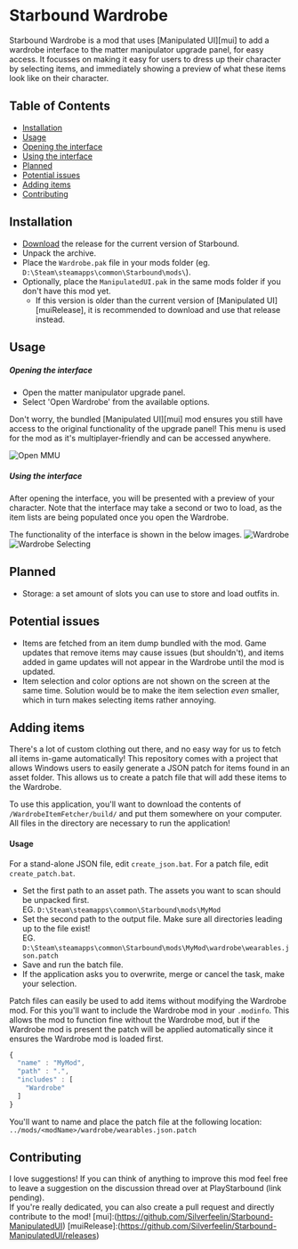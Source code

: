 # Starbound Wardrobe
Starbound Wardrobe is a mod that uses [Manipulated UI][mui] to add a wardrobe interface to the matter manipulator upgrade panel, for easy access. It focusses on making it easy for users to dress up their character by selecting items, and immediately showing a preview of what these items look like on their character.

## Table of Contents
- [Installation](#installation)
- [Usage](#usage)
 - [Opening the interface](#opening-the-interface)
 - [Using the interface](#using-the-interface)
- [Planned](#planned)
- [Potential issues](#potential-issues)
- [Adding items](#adding-items)
- [Contributing](#contributing)

## Installation
* [Download](https://github.com/Silverfeelin/Starbound-Wardrobe/releases) the release for the current version of Starbound.
* Unpack the archive.
* Place the `Wardrobe.pak` file in your mods folder (eg. `D:\Steam\steamapps\common\Starbound\mods\`).
* Optionally, place the `ManipulatedUI.pak` in the same mods folder if you don't have this mod yet.
  * If this version is older than the current version of [Manipulated UI][muiRelease], it is recommended to download and use that release instead.

## Usage
##### Opening the interface
* Open the matter manipulator upgrade panel.
* Select 'Open Wardrobe' from the available options.

Don't worry, the bundled [Manipulated UI][mui] mod ensures you still have access to the original functionality of the upgrade panel! This menu is used for the mod as it's multiplayer-friendly and can be accessed anywhere.

![Open MMU](https://raw.githubusercontent.com/Silverfeelin/Starbound-Wardrobe/master/readme/openInterface.png "Open the matter manipulator upgrade panel")

##### Using the interface
After opening the interface, you will be presented with a preview of your character. Note that the interface may take a second or two to load, as the item lists are being populated once you open the Wardrobe.

The functionality of the interface is shown in the below images.
![Wardrobe](https://raw.githubusercontent.com/Silverfeelin/Starbound-Wardrobe/master/readme/wardrobe.png "Wardrobe interface")
![Wardrobe Selecting](https://raw.githubusercontent.com/Silverfeelin/Starbound-Wardrobe/master/readme/wardrobeSelecting.png "Selecting items")

## Planned
* Storage: a set amount of slots you can use to store and load outfits in.

## Potential issues
* Items are fetched from an item dump bundled with the mod. Game updates that remove items may cause issues (but shouldn't), and items added in game updates will not appear in the Wardrobe until the mod is updated.
* Item selection and color options are not shown on the screen at the same time. Solution would be to make the item selection *even* smaller, which in turn makes selecting items rather annoying.

## Adding items
There's a lot of custom clothing out there, and no easy way for us to fetch all items in-game automatically! This repository comes with a project that allows Windows users to easily generate a JSON patch for items found in an asset folder. This allows us to create a patch file that will add these items to the Wardrobe.

To use this application, you'll want to download the contents of `/WardrobeItemFetcher/build/` and put them somewhere on your computer. All files in the directory are necessary to run the application!

#### Usage
For a stand-alone JSON file, edit `create_json.bat`. For a patch file, edit `create_patch.bat`.
* Set the first path to an asset path. The assets you want to scan should be unpacked first.  
EG. `D:\Steam\steamapps\common\Starbound\mods\MyMod`
* Set the second path to the output file. Make sure all directories leading up to the file exist!  
EG. `D:\Steam\steamapps\common\Starbound\mods\MyMod\wardrobe\wearables.json.patch`
* Save and run the batch file.
* If the application asks you to overwrite, merge or cancel the task, make your selection.

Patch files can easily be used to add items without modifying the Wardrobe mod. For this you'll want to include the Wardrobe mod in your `.modinfo`. This allows the mod to function fine without the Wardrobe mod, but if the Wardrobe mod is present the patch will be applied automatically since it ensures the Wardrobe mod is loaded first.
```javascript
{
  "name" : "MyMod",
  "path" : ".",
  "includes" : [
    "Wardrobe"
  ]
}
```
You'll want to name and place the patch file at the following location:  
`../mods/<modName>/wardrobe/wearables.json.patch`

## Contributing
I love suggestions! If you can think of anything to improve this mod feel free to leave a suggestion on the discussion thread over at PlayStarbound (link pending).  
If you're really dedicated, you can also create a pull request and directly contribute to the mod!
[mui]:(https://github.com/Silverfeelin/Starbound-ManipulatedUI)
[muiRelease]:(https://github.com/Silverfeelin/Starbound-ManipulatedUI/releases)
